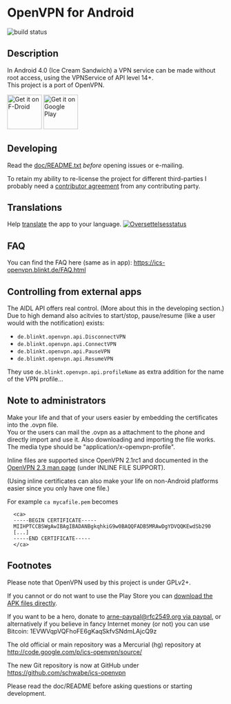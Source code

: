 OpenVPN for Android
=============
![build status](https://github.com/schwabe/ics-openvpn/actions/workflows/build.yaml/badge.svg)


Description
------------
In Android 4.0 (Ice Cream Sandwich) a VPN service can be made without root access, using the VPNService of API level 14+. \
This project is a port of OpenVPN.

<a href="https://f-droid.org/repository/browse/?fdid=de.blinkt.openvpn" target="_blank">
<img src="https://f-droid.org/badge/get-it-on.png" alt="Get it on F-Droid" height="80"/></a>
<a href="https://play.google.com/store/apps/details?id=de.blinkt.openvpn" target="_blank">
<img src="https://play.google.com/intl/en_us/badges/images/generic/en-play-badge.png" alt="Get it on Google Play" height="80"/></a>

Developing
----------
Read the [doc/README.txt](https://github.com/schwabe/ics-openvpn/blob/master/doc/README.txt) *before* opening issues or e-mailing. 

To retain my ability to re-license the project for different third-parties I probably need a [contributor agreement](https://www.clahub.com/agreements/schwabe/ics-openvpn) from any contributing party.

Translations
------------
Help [translate](https://hosted.weblate.org/projects/openvpn-for-android/) the app to your language.
<a href="https://hosted.weblate.org/engage/openvpn-for-android/">
<img src="https://hosted.weblate.org/widgets/openvpn-for-android/-/horizontal-blue.svg" alt="Oversettelsesstatus" />
</a>

FAQ
-----
You can find the FAQ here (same as in app): https://ics-openvpn.blinkt.de/FAQ.html

Controlling from external apps
------------------------------

The AIDL API offers real control. (More about this in the developing section.) \
Due to high demand also acitvies to start/stop, pause/resume (like a user would with the notification) exists:
  
 - `de.blinkt.openvpn.api.DisconnectVPN`
 - `de.blinkt.openvpn.api.ConnectVPN`
 - `de.blinkt.openvpn.api.PauseVPN`
 - `de.blinkt.openvpn.api.ResumeVPN`

They use `de.blinkt.openvpn.api.profileName` as extra addition for the name of the VPN profile…

Note to administrators
------------------------

Make your life and that of your users easier by embedding the certificates into the .ovpn file. \
You or the users can mail the .ovpn as a attachment to the phone and directly import and use it. Also downloading and importing the file works. \
The media type should be "application/x-openvpn-profile".

Inline files are supported since OpenVPN 2.1rc1 and documented in the  [OpenVPN 2.3 man page](https://community.openvpn.net/openvpn/wiki/Openvpn23ManPage) (under INLINE FILE SUPPORT).

(Using inline certificates can also make your life on non-Android platforms easier since you only have one file.)

For example `ca mycafile.pem` becomes
```
  <ca>
  -----BEGIN CERTIFICATE-----
  MIIHPTCCBSWgAwIBAgIBADANBgkqhkiG9w0BAQQFADB5MRAwDgYDVQQKEwdSb290
  [...]
  -----END CERTIFICATE-----
  </ca>
```
Footnotes
-----------
Please note that OpenVPN used by this project is under GPLv2+.

If you cannot or do not want to use the Play Store you can [download the APK files directly](http://plai.de/android/).

If you want to be a hero, donate to [arne-paypal@rfc2549.org via paypal](https://www.paypal.com/cgi-bin/webscr?hosted_button_id=R2M6ZP9AF25LS&cmd=_s-xclick), or alternatively if you believe in fancy Internet money (or not) you can use Bitcoin: 1EVWVqpVQFhoFE6gKaqSkfvSNdmLAjcQ9z 

The old official or main repository was a Mercurial (hg) repository at http://code.google.com/p/ics-openvpn/source/

The new Git repository is now at GitHub under https://github.com/schwabe/ics-openvpn

Please read the doc/README before asking questions or starting development.
